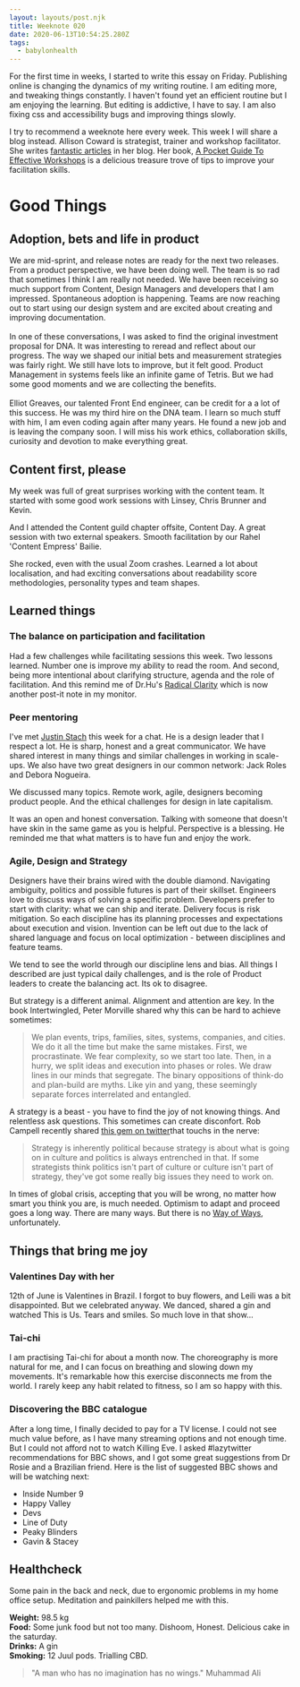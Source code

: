 ```yaml
---
layout: layouts/post.njk
title: Weeknote 020
date: 2020-06-13T10:54:25.280Z
tags:
  - babylonhealth
---
```

For the first time in weeks, I started to write this essay on Friday. Publishing online is changing the dynamics of my writing routine. I am editing more, and tweaking things constantly. I haven't found yet an efficient routine but I am enjoying the learning. But editing is addictive, I have to say. I am also fixing css and accessibility bugs and improving things slowly.   

I try to recommend a weeknote here every week. This week I will share a blog instead. Allison Coward is strategist, trainer and workshop facilitator. She writes [fantastic articles](https://www.bracketcreative.co.uk/blog/) in her blog. Her book, [A Pocket Guide To Effective Workshops](https://www.bracketcreative.co.uk/book-effective-workshops/) is a delicious treasure trove of tips to improve your facilitation skills.    

# Good Things

## Adoption, bets and life in product

We are mid-sprint, and release notes are ready for the next two releases. From a product perspective, we have been doing well. The team is so rad that sometimes I think I am really not needed. We have been receiving so much support from Content, Design Managers and developers that I am impressed. Spontaneous adoption is happening. Teams are now reaching out to start using our design system and are excited about creating and improving documentation.\
\
In one of these conversations, I was asked to find the original investment proposal for DNA. It was interesting to reread and reflect about our progress. The way we shaped our initial bets and measurement strategies was fairly right. We still have lots to improve, but it felt good. Product Management in systems feels like an infinite game of Tetris. But we had some good moments and we are collecting the benefits. \
\
Elliot Greaves, our talented Front End engineer, can be credit for a a lot of this success. He was my third hire on the DNA team. I learn so much stuff with him, I am even coding again after many years. He found a new job and is leaving the company soon. I will miss his work ethics, collaboration skills, curiosity and devotion to make everything great.  

## Content first, please

My week was full of great surprises working with the content team. It started with some good work sessions with Linsey, Chris Brunner and Kevin.

And I attended the Content guild chapter offsite, Content Day. A great session with two external speakers. Smooth facilitation by our Rahel 'Content Empress' Bailie. 

She rocked, even with the usual Zoom crashes. Learned a lot about localisation, and had exciting conversations about readability score methodologies, personality types and team shapes.

## Learned things

### The balance on participation and facilitation

Had a few challenges while facilitating sessions this week. Two lessons learned. Number one is improve my ability to read the room. And second, being more intentional about clarifying structure, agenda and the role of facilitation. And this remind me of Dr.Hu's [Radical Clarity](https://www.linkedin.com/pulse/radical-clarity-dr-sophy-hu-ba-hons-mbbs/) which is now another post-it note in my monitor.

### Peer mentoring

I've met [Justin Stach](https://justin.stach.uk/) this week for a chat. He is a design leader that I respect a lot. He is sharp, honest and a great communicator. We have shared interest in many things and similar challenges in working in scale-ups. We also have two great designers in our common network: Jack Roles and Debora Nogueira.

We discussed many topics. Remote work, agile, designers becoming product people. And the ethical challenges for design in late capitalism.

It was an open and honest conversation. Talking with someone that doesn't have skin in the same game as you is helpful. Perspective is a blessing. He reminded me that what matters is to have fun and enjoy the work.

### Agile, Design and Strategy

Designers have their brains wired with the double diamond. Navigating ambiguity, politics and possible futures is part of their skillset. Engineers love to discuss ways of solving a specific problem. Developers prefer to start with clarity: what we can ship and iterate. Delivery focus is risk mitigation. So each discipline has its planning processes and expectations about execution and vision. Invention can be left out due to the lack of shared language and focus on local optimization - between disciplines and feature teams. 

We tend to see the world through our discipline lens and bias. All things I described are just typical daily challenges, and is the role of Product leaders to create the balancing act. Its ok to disagree.

But strategy is a different animal. Alignment and attention are key. In the book Intertwingled, Peter Morville shared why this can be hard to achieve sometimes:

> We plan events, trips, families, sites, systems, companies, and cities. We do it all the time but make the same mistakes. First, we procrastinate. We fear complexity, so we start too late. Then, in a hurry, we split ideas and execution into phases or roles. We draw lines in our minds that segregate. The binary oppositions of think-do and plan-build are myths. Like yin and yang, these seemingly separate forces interrelated and entangled.

A strategy is a beast - you have to find the joy of not knowing things. And relentless ask questions. This sometimes can create disconfort. Rob Campell recently shared [this gem on twitter](https://twitter.com/Robertc1970/status/1270012925634392064?s=20)that touchs in the nerve:

> Strategy is inherently political because strategy is about what is going on in culture and politics is always entrenched in that. If some strategists think politics isn't part of culture or culture isn't part of strategy, they've got some really big issues they need to work on.

In times of global crisis, accepting that you will be wrong, no matter how smart you think you are, is much needed. Optimism to adapt and proceed goes a long way. There are many ways. But there is no [Way of Ways](https://medium.com/@johnpcutler/the-way-of-ways-6988b272bcc5), unfortunately.

## Things that bring me joy

### Valentines Day with her

12th of June is Valentines in Brazil. I forgot to buy flowers, and Leili was a bit disappointed. But we celebrated anyway. We danced, shared a gin and watched This is Us. Tears and smiles. So much love in that show... 

### Tai-chi

I am practising Tai-chi for about a month now. The choreography is more natural for me, and I can focus on breathing and slowing down my movements. It's remarkable how this exercise disconnects me from the world. I rarely keep any habit related to fitness, so I am so happy with this. 

### Discovering the BBC catalogue

After a long time, I finally decided to pay for a TV license. I could not see much value before, as I have many streaming options and not enough time. But I could not afford not to watch Killing Eve. I asked #lazytwitter recommendations for BBC shows, and I got some great suggestions from Dr Rosie and a Brazilian friend. Here is the list of suggested BBC shows and will be watching next:

* Inside Number 9
* Happy Valley
* Devs
* Line of Duty
* Peaky Blinders
* Gavin & Stacey

## Healthcheck

Some pain in the back and neck, due to ergonomic problems in my home office setup. Meditation and painkillers helped me with this.

**Weight:** 98.5 kg\
**Food:** Some junk food but not too many. Dishoom, Honest. Delicious cake in the saturday.\
**Drinks:** A gin \
**Smoking:** 12 Juul pods. Trialling CBD.

> "A man who has no imagination has no wings."  Muhammad Ali